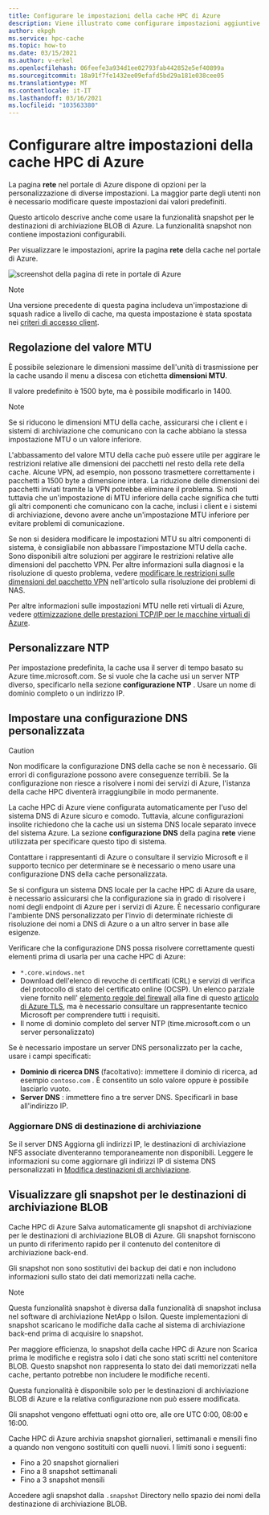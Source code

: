 ```yaml
---
title: Configurare le impostazioni della cache HPC di Azure
description: Viene illustrato come configurare impostazioni aggiuntive per la cache, ad esempio MTU, configurazione NTP e DNS personalizzate, e come accedere agli snapshot rapidi dalle destinazioni di archiviazione BLOB di Azure.
author: ekpgh
ms.service: hpc-cache
ms.topic: how-to
ms.date: 03/15/2021
ms.author: v-erkel
ms.openlocfilehash: 06feefe3a934d1ee02793fab442852e5ef40899a
ms.sourcegitcommit: 18a91f7fe1432ee09efafd5bd29a181e038cee05
ms.translationtype: MT
ms.contentlocale: it-IT
ms.lasthandoff: 03/16/2021
ms.locfileid: "103563380"
---
```

# <a name="configure-additional-azure-hpc-cache-settings"></a>Configurare altre impostazioni della cache HPC di Azure

La pagina **rete** nel portale di Azure dispone di opzioni per la personalizzazione di diverse impostazioni. La maggior parte degli utenti non è necessario modificare queste impostazioni dai valori predefiniti.

Questo articolo descrive anche come usare la funzionalità snapshot per le destinazioni di archiviazione BLOB di Azure. La funzionalità snapshot non contiene impostazioni configurabili.

Per visualizzare le impostazioni, aprire la pagina **rete** della cache nel portale di Azure.

![screenshot della pagina di rete in portale di Azure](media/networking-page.png)

> [!NOTE]
> Una versione precedente di questa pagina includeva un'impostazione di squash radice a livello di cache, ma questa impostazione è stata spostata nei [criteri di accesso client](access-policies.md).

<!-- >> [!TIP]
> The [Managing Azure HPC Cache video](https://azure.microsoft.com/resources/videos/managing-hpc-cache/) shows the networking page and its settings. -->

## <a name="adjust-mtu-value"></a>Regolazione del valore MTU
<!-- linked from troubleshoot-nas article -->

È possibile selezionare le dimensioni massime dell'unità di trasmissione per la cache usando il menu a discesa con etichetta **dimensioni MTU**.

Il valore predefinito è 1500 byte, ma è possibile modificarlo in 1400.

> [!NOTE]
> Se si riducono le dimensioni MTU della cache, assicurarsi che i client e i sistemi di archiviazione che comunicano con la cache abbiano la stessa impostazione MTU o un valore inferiore.

L'abbassamento del valore MTU della cache può essere utile per aggirare le restrizioni relative alle dimensioni dei pacchetti nel resto della rete della cache. Alcune VPN, ad esempio, non possono trasmettere correttamente i pacchetti a 1500 byte a dimensione intera. La riduzione delle dimensioni dei pacchetti inviati tramite la VPN potrebbe eliminare il problema. Si noti tuttavia che un'impostazione di MTU inferiore della cache significa che tutti gli altri componenti che comunicano con la cache, inclusi i client e i sistemi di archiviazione, devono avere anche un'impostazione MTU inferiore per evitare problemi di comunicazione.

Se non si desidera modificare le impostazioni MTU su altri componenti di sistema, è consigliabile non abbassare l'impostazione MTU della cache. Sono disponibili altre soluzioni per aggirare le restrizioni relative alle dimensioni del pacchetto VPN. Per altre informazioni sulla diagnosi e la risoluzione di questo problema, vedere [modificare le restrizioni sulle dimensioni del pacchetto VPN](troubleshoot-nas.md#adjust-vpn-packet-size-restrictions) nell'articolo sulla risoluzione dei problemi di NAS.

Per altre informazioni sulle impostazioni MTU nelle reti virtuali di Azure, vedere [ottimizzazione delle prestazioni TCP/IP per le macchine virtuali di Azure](../virtual-network/virtual-network-tcpip-performance-tuning.md).

## <a name="customize-ntp"></a>Personalizzare NTP

Per impostazione predefinita, la cache usa il server di tempo basato su Azure time.microsoft.com. Se si vuole che la cache usi un server NTP diverso, specificarlo nella sezione **configurazione NTP** . Usare un nome di dominio completo o un indirizzo IP.

## <a name="set-a-custom-dns-configuration"></a>Impostare una configurazione DNS personalizzata

> [!CAUTION]
> Non modificare la configurazione DNS della cache se non è necessario. Gli errori di configurazione possono avere conseguenze terribili. Se la configurazione non riesce a risolvere i nomi dei servizi di Azure, l'istanza della cache HPC diventerà irraggiungibile in modo permanente.

La cache HPC di Azure viene configurata automaticamente per l'uso del sistema DNS di Azure sicuro e comodo. Tuttavia, alcune configurazioni insolite richiedono che la cache usi un sistema DNS locale separato invece del sistema Azure. La sezione **configurazione DNS** della pagina **rete** viene utilizzata per specificare questo tipo di sistema.

Contattare i rappresentanti di Azure o consultare il servizio Microsoft e il supporto tecnico per determinare se è necessario o meno usare una configurazione DNS della cache personalizzata.

Se si configura un sistema DNS locale per la cache HPC di Azure da usare, è necessario assicurarsi che la configurazione sia in grado di risolvere i nomi degli endpoint di Azure per i servizi di Azure. È necessario configurare l'ambiente DNS personalizzato per l'invio di determinate richieste di risoluzione dei nomi a DNS di Azure o a un altro server in base alle esigenze.

Verificare che la configurazione DNS possa risolvere correttamente questi elementi prima di usarla per una cache HPC di Azure:

* ``*.core.windows.net``
* Download dell'elenco di revoche di certificati (CRL) e servizi di verifica del protocollo di stato del certificato online (OCSP). Un elenco parziale viene fornito nell' [elemento regole del firewall](../security/fundamentals/tls-certificate-changes.md#will-this-change-affect-me) alla fine di questo [articolo di Azure TLS](../security/fundamentals/tls-certificate-changes.md), ma è necessario consultare un rappresentante tecnico Microsoft per comprendere tutti i requisiti.
* Il nome di dominio completo del server NTP (time.microsoft.com o un server personalizzato)

Se è necessario impostare un server DNS personalizzato per la cache, usare i campi specificati:

* **Dominio di ricerca DNS** (facoltativo): immettere il dominio di ricerca, ad esempio ``contoso.com`` . È consentito un solo valore oppure è possibile lasciarlo vuoto.
* **Server DNS** : immettere fino a tre server DNS. Specificarli in base all'indirizzo IP.

<!-- 
  > [!NOTE]
  > The cache will use only the first DNS server it successfully finds. -->

### <a name="refresh-storage-target-dns"></a>Aggiornare DNS di destinazione di archiviazione

Se il server DNS Aggiorna gli indirizzi IP, le destinazioni di archiviazione NFS associate diventeranno temporaneamente non disponibili. Leggere le informazioni su come aggiornare gli indirizzi IP di sistema DNS personalizzati in [Modifica destinazioni di archiviazione](hpc-cache-edit-storage.md#update-ip-address-custom-dns-configurations-only).

## <a name="view-snapshots-for-blob-storage-targets"></a>Visualizzare gli snapshot per le destinazioni di archiviazione BLOB

Cache HPC di Azure Salva automaticamente gli snapshot di archiviazione per le destinazioni di archiviazione BLOB di Azure. Gli snapshot forniscono un punto di riferimento rapido per il contenuto del contenitore di archiviazione back-end.

Gli snapshot non sono sostitutivi dei backup dei dati e non includono informazioni sullo stato dei dati memorizzati nella cache.

> [!NOTE]
> Questa funzionalità snapshot è diversa dalla funzionalità di snapshot inclusa nel software di archiviazione NetApp o Isilon. Queste implementazioni di snapshot scaricano le modifiche dalla cache al sistema di archiviazione back-end prima di acquisire lo snapshot.
>
> Per maggiore efficienza, lo snapshot della cache HPC di Azure non Scarica prima le modifiche e registra solo i dati che sono stati scritti nel contenitore BLOB. Questo snapshot non rappresenta lo stato dei dati memorizzati nella cache, pertanto potrebbe non includere le modifiche recenti.

Questa funzionalità è disponibile solo per le destinazioni di archiviazione BLOB di Azure e la relativa configurazione non può essere modificata.

Gli snapshot vengono effettuati ogni otto ore, alle ore UTC 0:00, 08:00 e 16:00.

Cache HPC di Azure archivia snapshot giornalieri, settimanali e mensili fino a quando non vengono sostituiti con quelli nuovi. I limiti sono i seguenti:

* Fino a 20 snapshot giornalieri
* Fino a 8 snapshot settimanali
* Fino a 3 snapshot mensili

Accedere agli snapshot dalla `.snapshot` Directory nello spazio dei nomi della destinazione di archiviazione BLOB.
